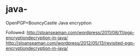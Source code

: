 # java-

OpenPGP+BouncyCastle Java encryption

Followed:
http://sloanseaman.com/wordpress/2011/08/11/pgp-encryptiondecryption-in-java/
http://sloanseaman.com/wordpress/2012/05/13/revisited-pgp-encryptiondecryption-in-java/
